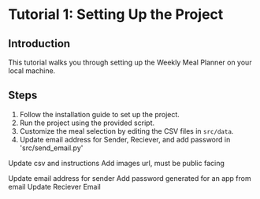 # Tutorial 1: Setting Up the Project

## Introduction
This tutorial walks you through setting up the Weekly Meal Planner on your local machine.

## Steps
1. Follow the installation guide to set up the project.
2. Run the project using the provided script.
3. Customize the meal selection by editing the CSV files in `src/data`.
4. Update email address for Sender, Reciever, and add password in 'src/send_email.py'



Update csv and instructions
    Add images url, must be public facing

Update email address for sender 
    Add password generated for an app from email
Update Reciever Email

